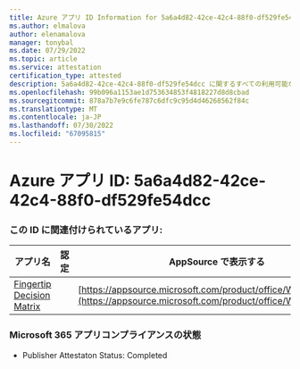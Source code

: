 ```yaml
---
title: Azure アプリ ID Information for 5a6a4d82-42ce-42c4-88f0-df529fe54dcc
ms.author: elmalova
author: elenamalova
manager: tonybal
ms.date: 07/29/2022
ms.topic: article
ms.service: attestation
certification_type: attested
description: 5a6a4d82-42ce-42c4-88f0-df529fe54dcc に関するすべての利用可能なセキュリティとコンプライアンス情報。
ms.openlocfilehash: 99b096a1153ae1d753634853f4818227d8d8cbad
ms.sourcegitcommit: 878a7b7e9c6fe787c6dfc9c95d4d46268562f84c
ms.translationtype: MT
ms.contentlocale: ja-JP
ms.lasthandoff: 07/30/2022
ms.locfileid: "67095815"
---
```

# <a name="azure-app-id-5a6a4d82-42ce-42c4-88f0-df529fe54dcc"></a>Azure アプリ ID: 5a6a4d82-42ce-42c4-88f0-df529fe54dcc


### <a name="apps-associated-with-this-id"></a>この ID に関連付けられているアプリ:
| **アプリ名** | **認定** | **AppSource で表示する** |
|--------------|---------------|-----------------------|
| [Fingertip Decision Matrix](../forward/WA200004070.md) |  | [https://appsource.microsoft.com/product/office/WA200004070](https://appsource.microsoft.com/product/office/WA200004070) |

### <a name="microsoft-365-app-compliance-status"></a>Microsoft 365 アプリコンプライアンスの状態
- Publisher Attestaton Status: Completed
